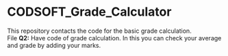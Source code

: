 # CODSOFT_Grade_Calculator
This repository contacts the code for the basic grade calculation.
<br>
File <b>Q2:</b> Have code of grade calculation. In this you can check your average and grade by adding your marks.
